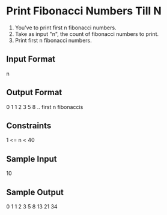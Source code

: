 # Print Fibonacci Numbers Till N

1. You've to print first n fibonacci numbers.
2. Take as input "n", the count of fibonacci numbers to print.
3. Print first n fibonacci numbers.

## Input Format
n
## Output Format
0
1
1
2
3
5
8
.. first n fibonaccis

## Constraints
1 <= n < 40
## Sample Input
10
## Sample Output
0
1
1
2
3
5
8
13
21
34
